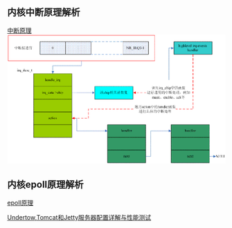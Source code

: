 
## 内核中断原理解析
[中断原理](https://blog.csdn.net/ls152121349/article/details/51683755)  
![内核中断结构图](./source/irq_001.gif)

## 内核epoll原理解析
[epoll原理](https://blog.csdn.net/HDUTigerkin/article/details/7517390)

[Undertow,Tomcat和Jetty服务器配置详解与性能测试](https://www.cnblogs.com/maybo/p/7784687.html)